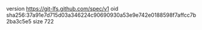 version https://git-lfs.github.com/spec/v1
oid sha256:37a91e7d715d03a346224c90690930a53e9e742e0188598f7affcc7b2ba3c5e5
size 722
